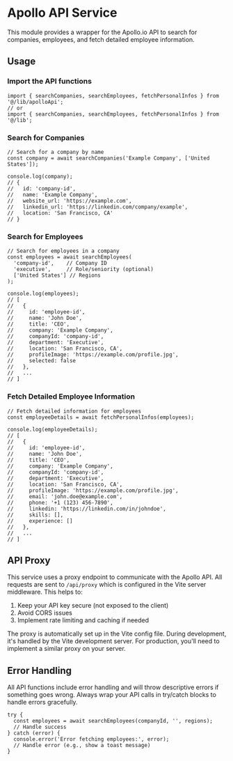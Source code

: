 # Apollo API Service

This module provides a wrapper for the Apollo.io API to search for companies, employees, and fetch detailed employee information.

## Usage

### Import the API functions

```tsx
import { searchCompanies, searchEmployees, fetchPersonalInfos } from '@/lib/apolloApi';
// or
import { searchCompanies, searchEmployees, fetchPersonalInfos } from '@/lib';
```

### Search for Companies

```tsx
// Search for a company by name
const company = await searchCompanies('Example Company', ['United States']);

console.log(company);
// {
//   id: 'company-id',
//   name: 'Example Company',
//   website_url: 'https://example.com',
//   linkedin_url: 'https://linkedin.com/company/example',
//   location: 'San Francisco, CA'
// }
```

### Search for Employees

```tsx
// Search for employees in a company
const employees = await searchEmployees(
  'company-id',    // Company ID
  'executive',     // Role/seniority (optional)
  ['United States'] // Regions
);

console.log(employees);
// [
//   {
//     id: 'employee-id',
//     name: 'John Doe',
//     title: 'CEO',
//     company: 'Example Company',
//     companyId: 'company-id',
//     department: 'Executive',
//     location: 'San Francisco, CA',
//     profileImage: 'https://example.com/profile.jpg',
//     selected: false
//   },
//   ...
// ]
```

### Fetch Detailed Employee Information

```tsx
// Fetch detailed information for employees
const employeeDetails = await fetchPersonalInfos(employees);

console.log(employeeDetails);
// [
//   {
//     id: 'employee-id',
//     name: 'John Doe',
//     title: 'CEO',
//     company: 'Example Company',
//     companyId: 'company-id',
//     department: 'Executive',
//     location: 'San Francisco, CA',
//     profileImage: 'https://example.com/profile.jpg',
//     email: 'john.doe@example.com',
//     phone: '+1 (123) 456-7890',
//     linkedin: 'https://linkedin.com/in/johndoe',
//     skills: [],
//     experience: []
//   },
//   ...
// ]
```

## API Proxy

This service uses a proxy endpoint to communicate with the Apollo API. All requests are sent to `/api/proxy` which is configured in the Vite server middleware. This helps to:

1. Keep your API key secure (not exposed to the client)
2. Avoid CORS issues
3. Implement rate limiting and caching if needed

The proxy is automatically set up in the Vite config file. During development, it's handled by the Vite development server. For production, you'll need to implement a similar proxy on your server.

## Error Handling

All API functions include error handling and will throw descriptive errors if something goes wrong. Always wrap your API calls in try/catch blocks to handle errors gracefully.

```tsx
try {
  const employees = await searchEmployees(companyId, '', regions);
  // Handle success
} catch (error) {
  console.error('Error fetching employees:', error);
  // Handle error (e.g., show a toast message)
}
``` 